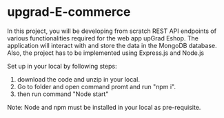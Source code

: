 # upgrad-E-commerce
In this project, you will be developing from scratch REST API endpoints of various functionalities required for the web app upGrad Eshop. The application will interact with and store the data in the MongoDB database. Also, the project has to be implemented using Express.js and Node.js

Set up in your local by following steps:

1. download the code and unzip in your local.
2. Go to folder and open command promt and run "npm i".
3. then run command "Node start"

Note: Node and npm must be installed in your local as pre-requisite.


